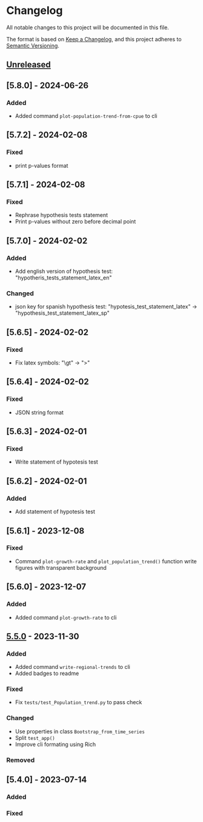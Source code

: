 # Changelog

All notable changes to this project will be documented in this file.

The format is based on [Keep a Changelog](https://keepachangelog.com/en/1.0.0/),
and this project adheres to [Semantic Versioning](https://semver.org/spec/v2.0.0.html).

## [Unreleased]

## [5.8.0] - 2024-06-26
### Added
- Added command `plot-population-trend-from-cpue` to cli

## [5.7.2] - 2024-02-08

### Fixed
- print p-values format

## [5.7.1] - 2024-02-08

### Fixed
- Rephrase hypothesis tests statement
- Print p-values without zero before decimal point

## [5.7.0] - 2024-02-02

### Added
- Add english version of hypothesis test: "hypotheris_tests_statement_latex_en"

### Changed
- json key for spanish hypothesis test: "hypotesis_test_statement_latex" -> "hypothesis_test_statement_latex_sp"

## [5.6.5] - 2024-02-02

### Fixed

- Fix latex symbols: "\gt" -> ">"

## [5.6.4] - 2024-02-02

### Fixed

- JSON string format 

## [5.6.3] - 2024-02-01

### Fixed

- Write statement of hypotesis test

## [5.6.2] - 2024-02-01

### Added

- Add statement of hypotesis test

## [5.6.1] - 2023-12-08


### Fixed

- Command `plot-growth-rate` and `plot_population_trend()` function write figures with transparent background

## [5.6.0] - 2023-12-07

### Added

- Added command `plot-growth-rate` to cli

## [5.5.0] - 2023-11-30

### Added

- Added command `write-regional-trends` to cli
- Added badges to readme

### Fixed

- Fix `tests/test_Population_trend.py` to pass check

### Changed

- Use properties in class `Bootstrap_from_time_series`
- Split `test_app()`
- Improve cli formating using Rich 

### Removed


## [5.4.0] - 2023-07-14

### Added


### Fixed


[unreleased]: https://github.com/IslasGECI/population_trend/compare/v5.5.0...HEAD
[5.5.0]: https://github.com/IslasGECI/population_trend/compare/v5.4.0...v5.5.0
[0.0.1]: https://github.com/IslasGECI/population_trend/releases/tag/v0.0.1
